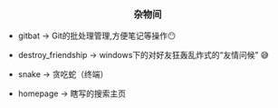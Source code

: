### <div align=center>杂物间</div>

* gitbat  -> Git的批处理管理,方便笔记等操作😶

* destroy_friendship -> windows下的对好友狂轰乱炸式的“友情问候”  😅

* snake -> 贪吃蛇（终端）

* homepage -> 瞎写的搜索主页
